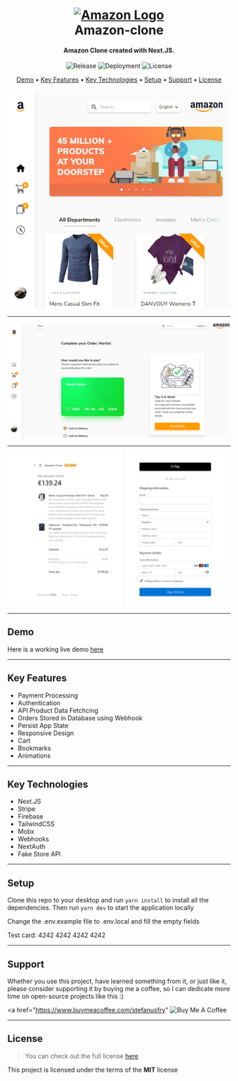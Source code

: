 <h1 align="center">
  <a href="https://amazon-clone-martstech.vercel.app/">
      <img width="200px" src="https://upload.wikimedia.org/wikipedia/commons/thumb/a/a9/Amazon_logo.svg/1000px-Amazon_logo.svg.png" alt="Amazon Logo" />
  </a>
  <br />
  Amazon-clone
  <br />
</h1>

<h4 align="center">
   Amazon Clone created with Next.JS</a>.
</h4>

<p align="center">
   <img src="https://img.shields.io/github/v/release/MartsTech/amazon-clone" alt="Release" />
   <img src="https://vercelbadge.vercel.app/api/MartsTech/amazon-clone" alt="Deployment" />
   <img src="https://img.shields.io/github/license/MartsTech/amazon-clone" alt="License" />
</p>

<p align="center">
  <a href="#demo">Demo</a> •
  <a href="#key-features">Key Features</a> •
  <a href="#key-technologies">Key Technologies</a> •
  <a href="#setup">Setup</a> •
  <a href="#support">Support</a> •
  <a href="#license">License</a>
</p>

![Homepage Screenshot](public/screenshots/home.png?raw=true "Homepage Screenshot")

---

![Order Screenshot](public/screenshots/order.png?raw=true "Order Screenshot")

---

![Stripe Screenshot](public/screenshots/stripe.png?raw=true "Stripe Screenshot")

---

## Demo

Here is a working live demo [here](https://amazon-clone-martstech.vercel.app/)

---

## Key Features

- Payment Processing
- Authentication
- API Product Data Fetchcing
- Orders Stored in Database using Webhook
- Persist App State
- Responsive Design
- Cart
- Bookmarks
- Animations

---

## Key Technologies

- Next.JS
- Stripe
- Firebase
- TailwindCSS
- Mobx
- Webhooks
- NextAuth
- Fake Store API

---

## Setup

Clone this repo to your desktop and run `yarn install` to install all the dependencies.
Then run `yarn dev` to start the application locally

Change the .env.example file to .env.local and fill the empty fields

Test card: 4242 4242 4242 4242

---

## Support

Whether you use this project, have learned something from it, or just like it, please consider supporting it by buying me a coffee, so I can dedicate more time on open-source projects like this :)

<a href="https://www.buymeacoffee.com/stefanusfry"
  <img src="https://cdn.buymeacoffee.com/buttons/v2/default-yellow.png" alt="Buy Me A Coffee" height="60px" width="217px" />
</a>

---

## License

> You can check out the full license [here](https://github.com/PeaceAntoHim/amazon-clone/blob/main/LICENSE)

This project is licensed under the terms of the **MIT** license

